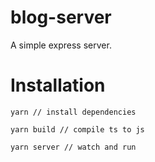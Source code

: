 # blog-server

A simple express server.

# Installation

```
yarn // install dependencies

yarn build // compile ts to js

yarn server // watch and run

```
